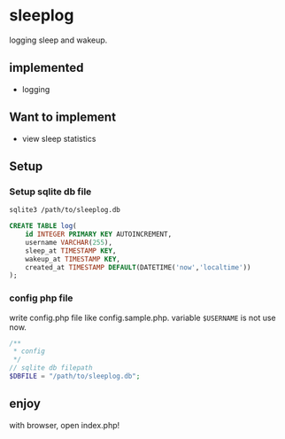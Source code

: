 # sleeplog

logging sleep and wakeup.

## implemented

* logging

## Want to implement

* view sleep statistics

## Setup

### Setup sqlite db file

```bash
sqlite3 /path/to/sleeplog.db
```

```sql
CREATE TABLE log(
    id INTEGER PRIMARY KEY AUTOINCREMENT,
    username VARCHAR(255),
    sleep_at TIMESTAMP KEY,
    wakeup_at TIMESTAMP KEY,
    created_at TIMESTAMP DEFAULT(DATETIME('now','localtime'))
);
```

### config php file

write config.php file like config.sample.php.
variable `$USERNAME` is not use now.

```php
/**
 * config
 */
// sqlite db filepath
$DBFILE = "/path/to/sleeplog.db";
```

## enjoy

with browser, open index.php!
